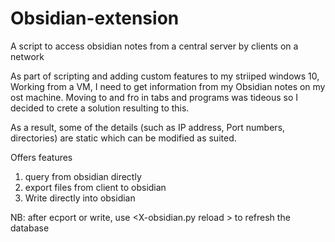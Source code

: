 # Obsidian-extension
A script to access obsidian notes from a central server by clients on a network

As part of scripting and adding custom features to my striiped windows 10, Working from a VM, I need to get information from my Obsidian notes on my ost machine.
Moving to and fro in tabs and programs was tideous so I decided to crete a solution resulting to this. 

As a result, some of the details (such as IP address, Port numbers, directories) are static which can be modified as suited.

Offers features 
1. query from obsidian directly
2. export files from client to obsidian
3. Write directly into obsidian

NB: after ecport or write, use <X-obsidian.py reload > to refresh the database
